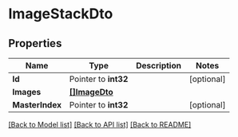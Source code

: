 # ImageStackDto

## Properties

Name | Type | Description | Notes
------------ | ------------- | ------------- | -------------
**Id** | Pointer to **int32** |  | [optional] 
**Images** | [**[]ImageDto**](ImageDTO.md) |  | 
**MasterIndex** | Pointer to **int32** |  | [optional] 

[[Back to Model list]](../README.md#documentation-for-models) [[Back to API list]](../README.md#documentation-for-api-endpoints) [[Back to README]](../README.md)


